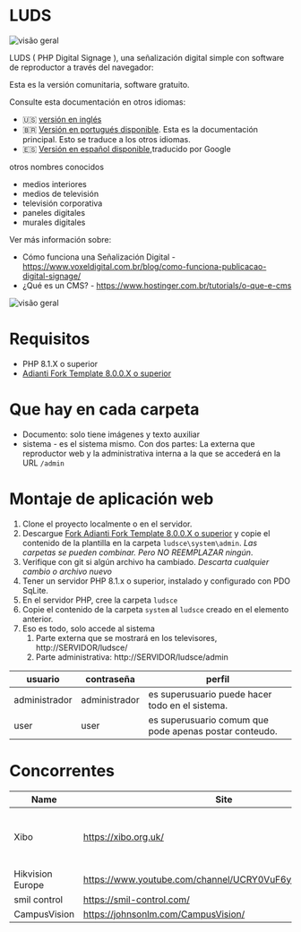 # LUDS

![visão geral](digital-signage.png)

LUDS ( PHP Digital Signage ), una señalización digital simple con software de reproductor a través del navegador:

Esta es la versión comunitaria, software gratuito.

Consulte esta documentación en otros idiomas:
- :us: [versión en inglés](../README.md)
- :brazil: [Versión en portugués disponible](README_pt-BR.md). Esta es la documentación principal. Esto se traduce a los otros idiomas.
- :es: [Versión en español disponible](README_es.md),traducido por Google

otros nombres conocidos
* medios interiores
* medios de televisión
* televisión corporativa
* paneles digitales
* murales digitales

Ver más información sobre:
* Cómo funciona una Señalización Digital - https://www.voxeldigital.com.br/blog/como-funciona-publicacao-digital-signage/
* ¿Qué es un CMS? - https://www.hostinger.com.br/tutorials/o-que-e-cms

![visão geral](exemplo01.jpg)

# Requisitos
* PHP 8.1.X o superior
* [Adianti Fork Template 8.0.0.X o superior](https://github.com/bjverde/adianti-fork-template/)

# Que hay en cada carpeta
* Documento: solo tiene imágenes y texto auxiliar
* sistema - es el sistema mismo. Con dos partes: La externa que reproductor web y la administrativa interna a la que se accederá en la URL `/admin`

# Montaje de aplicación web

1. Clone el proyecto localmente o en el servidor.
1. Descargue [Fork Adianti Fork Template 8.0.0.X o superior](https://github.com/bjverde/adianti-fork-template/releases/tag/v8.0.0.1) y copie el contenido de la plantilla en la carpeta `ludsce\system\admin`. *Las carpetas se pueden combinar. Pero NO REEMPLAZAR ningún*. 
1. Verifique con git si algún archivo ha cambiado. *Descarta cualquier cambio o archivo nuevo*
1. Tener un servidor PHP 8.1.x o superior, instalado y configurado con PDO SqLite.
1. En el servidor PHP, cree la carpeta `ludsce`
1. Copie el contenido de la carpeta `system` al `ludsce` creado en el elemento anterior.
1. Eso es todo, solo accede al sistema
     1. Parte externa que se mostrará en los televisores, http://SERVIDOR/ludsce/
     1. Parte administrativa: http://SERVIDOR/ludsce/admin


usuario | contraseña | perfil
------ | ------------------ | --------------------
administrador | administrador | es superusuario puede hacer todo en el sistema.
user | user | es superusuario comum que pode apenas postar conteudo.

# Concorrentes 

| Name             | Site                                                     | GitHub                                    | Description                          |
|------------------|----------------------------------------------------------|-------------------------------------------|--------------------------------------|
| Xibo             | https://xibo.org.uk/                                     |                                           | Most Famous software Digital Display |
| Hikvision Europe | https://www.youtube.com/channel/UCRY0VuF6yFucrTqMfZk6Bng |                                           |                                      |
| smil control     | https://smil-control.com/                                | https://github.com/sagiadinos             |                                      |
| CampusVision     | https://johnsonlm.com/CampusVision/                      | https://github.com/JohnsonLM/CampusVision |  

